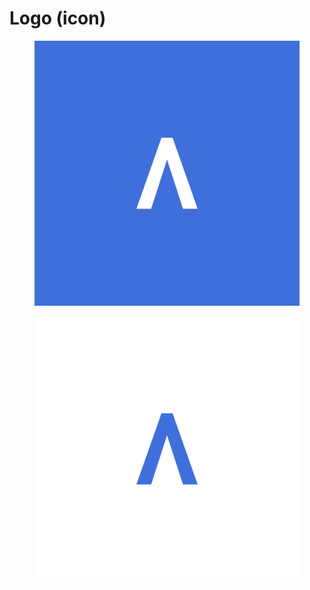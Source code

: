 # Logo (icon)

<div>

<figure><img src="../.gitbook/assets/branding-resources_logo-icon_01.jpg" alt=""><figcaption></figcaption></figure>

 

<figure><img src="../.gitbook/assets/branding-resources_logo-icon_02.jpg" alt=""><figcaption></figcaption></figure>

</div>
